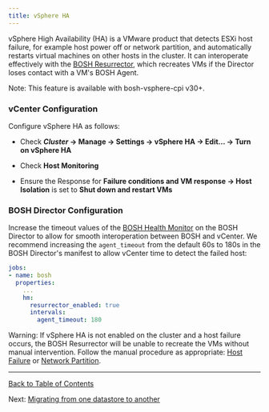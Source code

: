 ```yaml
---
title: vSphere HA
---
```


vSphere High Availability (HA) is a VMware product that detects ESXi host failure, for example host power off or network partition, and automatically restarts virtual machines on other hosts in the cluster.
It can interoperate effectively with the [BOSH Resurrector](resurrector.md), which recreates VMs if the Director loses contact with a VM's BOSH Agent.

<p class="note">Note: This feature is available with bosh-vsphere-cpi v30+.</p>

### vCenter Configuration

Configure vSphere HA as follows:

* Check ***Cluster* &rarr; Manage &rarr; Settings &rarr; vSphere HA &rarr;
Edit... &rarr; Turn on vSphere HA**

* Check **Host Monitoring**

* Ensure the Response for **Failure conditions and VM response &rarr; Host Isolation** is set to **Shut down and restart VMs**

### BOSH Director Configuration

Increase the timeout values of the [BOSH Health Monitor](monitoring.md#vm) on the BOSH Director to allow for smooth interoperation between BOSH and vCenter.
We recommend increasing the `agent_timeout` from the default 60s to 180s in the BOSH Director's manifest to allow vCenter time to detect the failed host:

```yaml
jobs:
- name: bosh
  properties:
    ...
    hm:
      resurrector_enabled: true
      intervals:
        agent_timeout: 180
```

<p class="note"> Warning: If vSphere HA is not enabled on the cluster and a host failure occurs, the BOSH Resurrector will be unable to recreate the VMs without manual intervention.
Follow the manual procedure as appropriate: <a href="vsphere-esxi-host-failure.html">Host Failure</a> or <a href="vsphere-network-partition.html">Network Partition</a>.</p>

---
[Back to Table of Contents](index.md#cpi-config)

Next: [Migrating from one datastore to another](vsphere-migrate-datastores.md)
